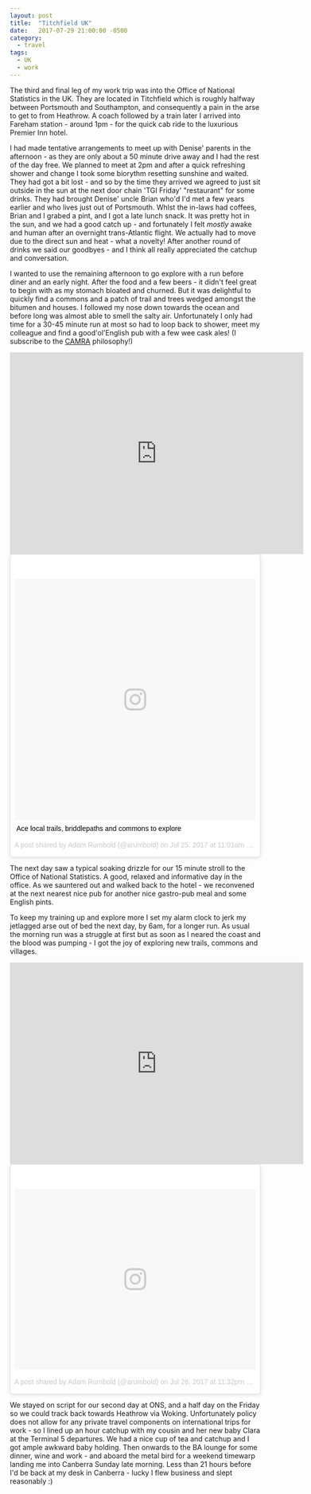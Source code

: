 ```yaml
---
layout: post
title:  "Titchfield UK"
date:   2017-07-29 21:00:00 -0500
category:
  - travel
tags:
  - UK
  - work
---
```


The third and final leg of my work trip was into the Office of National Statistics in the UK. They are located in Titchfield which is roughly halfway between Portsmouth and Southampton, and consequently a pain in the arse to get to from Heathrow. A coach followed by a train later I arrived into Fareham station - around 1pm - for the quick cab ride to the luxurious Premier Inn hotel. 

I had made tentative arrangements to meet up with Denise' parents in the afternoon - as they are only about a 50 minute drive away and I had the rest of the day free. We planned to meet at 2pm and after a quick refreshing shower and change I took some biorythm resetting sunshine and waited. They had got a bit lost - and so by the time they arrived we agreed to just sit outside in the sun at the next door chain 'TGI Friday' "restaurant" for some drinks. They had brought Denise' uncle Brian who'd I'd met a few years earlier and who lives just out of Portsmouth. Whlst the in-laws had coffees, Brian and I grabed a pint, and I got a late lunch snack. It was pretty hot in the sun, and we had a good catch up - and fortunately I felt *mostly* awake and human after an overnight trans-Atlantic flight. We actually had to move due to the direct sun and heat - what a novelty! After another round of drinks we said our goodbyes - and I think all really appreciated the catchup and conversation.

I wanted to use the remaining afternoon to go explore with a run before diner and an early night. After the food and a few beers - it didn't feel great to begin with as my stomach bloated and churned. But it was delightful to quickly find a commons and a patch of trail and trees wedged amongst the bitumen and houses. I followed my nose down towards the ocean and before long was almost able to smell the salty air. Unfortunately I only had time for a 30-45 minute run at most so had to loop back to shower, meet my colleague and find a good'ol'English pub with a few wee cask ales! (I subscribe to the [CAMRA](https://en.wikipedia.org/wiki/Campaign_for_Real_Ale) philosophy!)

<iframe height='405' width='590' frameborder='0' allowtransparency='true' scrolling='no' src='https://www.strava.com/activities/1101063189/embed/223ef3812b55f4f8faf48b8ec8907c1ca90fbea0'></iframe>

<blockquote class="instagram-media" data-instgrm-captioned data-instgrm-version="7" style=" background:#FFF; border:0; border-radius:3px; box-shadow:0 0 1px 0 rgba(0,0,0,0.5),0 1px 10px 0 rgba(0,0,0,0.15); margin: 1px; max-width:658px; padding:0; width:99.375%; width:-webkit-calc(100% - 2px); width:calc(100% - 2px);"><div style="padding:8px;"> <div style=" background:#F8F8F8; line-height:0; margin-top:40px; padding:50% 0; text-align:center; width:100%;"> <div style=" background:url(data:image/png;base64,iVBORw0KGgoAAAANSUhEUgAAACwAAAAsCAMAAAApWqozAAAABGdBTUEAALGPC/xhBQAAAAFzUkdCAK7OHOkAAAAMUExURczMzPf399fX1+bm5mzY9AMAAADiSURBVDjLvZXbEsMgCES5/P8/t9FuRVCRmU73JWlzosgSIIZURCjo/ad+EQJJB4Hv8BFt+IDpQoCx1wjOSBFhh2XssxEIYn3ulI/6MNReE07UIWJEv8UEOWDS88LY97kqyTliJKKtuYBbruAyVh5wOHiXmpi5we58Ek028czwyuQdLKPG1Bkb4NnM+VeAnfHqn1k4+GPT6uGQcvu2h2OVuIf/gWUFyy8OWEpdyZSa3aVCqpVoVvzZZ2VTnn2wU8qzVjDDetO90GSy9mVLqtgYSy231MxrY6I2gGqjrTY0L8fxCxfCBbhWrsYYAAAAAElFTkSuQmCC); display:block; height:44px; margin:0 auto -44px; position:relative; top:-22px; width:44px;"></div></div> <p style=" margin:8px 0 0 0; padding:0 4px;"> <a href="https://www.instagram.com/p/BW-pbX9gTBo/" style=" color:#000; font-family:Arial,sans-serif; font-size:14px; font-style:normal; font-weight:normal; line-height:17px; text-decoration:none; word-wrap:break-word;" target="_blank">Ace local trails, briddlepaths and commons to explore</a></p> <p style=" color:#c9c8cd; font-family:Arial,sans-serif; font-size:14px; line-height:17px; margin-bottom:0; margin-top:8px; overflow:hidden; padding:8px 0 7px; text-align:center; text-overflow:ellipsis; white-space:nowrap;">A post shared by Adam Rumbold (@arumbold) on <time style=" font-family:Arial,sans-serif; font-size:14px; line-height:17px;" datetime="2017-07-25T18:01:50+00:00">Jul 25, 2017 at 11:01am PDT</time></p></div></blockquote>
<script async defer src="//platform.instagram.com/en_US/embeds.js"></script>


The next day saw a typical soaking drizzle for our 15 minute stroll to the Office of National Statistics. A good, relaxed and informative day in the office. As we sauntered out and walked back to the hotel - we reconvened at the next nearest nice pub for another nice gastro-pub meal and some English pints. 

To keep my training up and explore more I set my alarm clock to jerk my jetlagged arse out of bed the next day, by 6am, for a longer run. As usual the morning run was a struggle at first but as soon as I neared the coast and the blood was pumping - I got the joy of exploring new trails, commons and villages.

<iframe height='405' width='590' frameborder='0' allowtransparency='true' scrolling='no' src='https://www.strava.com/activities/1103543427/embed/e766b55a52de302ff6e0633b6940985814dd18f6'></iframe>

<blockquote class="instagram-media" data-instgrm-version="7" style=" background:#FFF; border:0; border-radius:3px; box-shadow:0 0 1px 0 rgba(0,0,0,0.5),0 1px 10px 0 rgba(0,0,0,0.15); margin: 1px; max-width:658px; padding:0; width:99.375%; width:-webkit-calc(100% - 2px); width:calc(100% - 2px);"><div style="padding:8px;"> <div style=" background:#F8F8F8; line-height:0; margin-top:40px; padding:37.4537037037037% 0; text-align:center; width:100%;"> <div style=" background:url(data:image/png;base64,iVBORw0KGgoAAAANSUhEUgAAACwAAAAsCAMAAAApWqozAAAABGdBTUEAALGPC/xhBQAAAAFzUkdCAK7OHOkAAAAMUExURczMzPf399fX1+bm5mzY9AMAAADiSURBVDjLvZXbEsMgCES5/P8/t9FuRVCRmU73JWlzosgSIIZURCjo/ad+EQJJB4Hv8BFt+IDpQoCx1wjOSBFhh2XssxEIYn3ulI/6MNReE07UIWJEv8UEOWDS88LY97kqyTliJKKtuYBbruAyVh5wOHiXmpi5we58Ek028czwyuQdLKPG1Bkb4NnM+VeAnfHqn1k4+GPT6uGQcvu2h2OVuIf/gWUFyy8OWEpdyZSa3aVCqpVoVvzZZ2VTnn2wU8qzVjDDetO90GSy9mVLqtgYSy231MxrY6I2gGqjrTY0L8fxCxfCBbhWrsYYAAAAAElFTkSuQmCC); display:block; height:44px; margin:0 auto -44px; position:relative; top:-22px; width:44px;"></div></div><p style=" color:#c9c8cd; font-family:Arial,sans-serif; font-size:14px; line-height:17px; margin-bottom:0; margin-top:8px; overflow:hidden; padding:8px 0 7px; text-align:center; text-overflow:ellipsis; white-space:nowrap;"><a href="https://www.instagram.com/p/BXCkH97guc0/" style=" color:#c9c8cd; font-family:Arial,sans-serif; font-size:14px; font-style:normal; font-weight:normal; line-height:17px; text-decoration:none;" target="_blank">A post shared by Adam Rumbold (@arumbold)</a> on <time style=" font-family:Arial,sans-serif; font-size:14px; line-height:17px;" datetime="2017-07-27T06:32:27+00:00">Jul 26, 2017 at 11:32pm PDT</time></p></div></blockquote>
<script async defer src="//platform.instagram.com/en_US/embeds.js"></script>


We stayed on script for our second day at ONS, and a half day on the Friday so we could track back towards Heathrow via Woking. Unfortunately policy does not allow for any private travel components on international trips for work - so I lined up an hour catchup with my cousin and her new baby Clara at the Terminal 5 departures. We had a nice cup of tea and catchup and I got ample awkward baby holding. Then onwards to the BA lounge for some dinner, wine and work - and aboard the metal bird for a weekend timewarp landing me into Canberra Sunday late morning. Less than 21 hours before I'd be back at my desk in Canberra - lucky I flew business and slept reasonably :)

